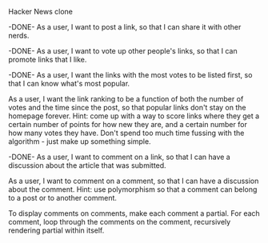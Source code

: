Hacker News clone

-DONE- As a user, I want to post a link, so that I can share it with other nerds.

-DONE- As a user, I want to vote up other people's links, so that I can promote links that I like.

-DONE- As a user, I want the links with the most votes to be listed first, so that I can know what's most popular.

As a user, I want the link ranking to be a function of both the number of votes and the time since the post, so that popular links don't stay on the homepage forever. Hint: come up with a way to score links where they get a certain number of points for how new they are, and a certain number for how many votes they have. Don't spend too much time fussing with the algorithm - just make up something simple.

-DONE- As a user, I want to comment on a link, so that I can have a discussion about the article that was submitted.

As a user, I want to comment on a comment, so that I can have a discussion about the comment. Hint: use polymorphism so that a comment can belong to a post or to another comment.

To display comments on comments, make each comment a partial. For each comment, loop through the comments on the comment, recursively rendering partial within itself.
